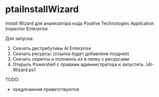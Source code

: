# ptaiInstallWizard
Install Wizard для анализатора кода Positive Technologies Application Inspector Enterprise

Для запуска:
1. Скачать дистрибутивы AI Enterprise
2. Скачать ресурсы: (ссылка будет добавлена позднее)
3. Скачать скрипты и положить их в папку с ресурсами
4. Открыть Powershell с правами администратора и запустить .\AI-Wizard.ps1

TODO:
- предложения приветствуются